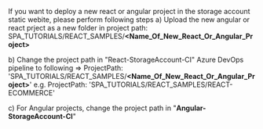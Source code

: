 If you want to deploy a new react or angular project in the storage account static webite, please perform following steps
a) Upload the new angular or react prject as a new folder in project path: SPA_TUTORIALS/REACT_SAMPLES/**<Name_Of_New_React_Or_Angular_Project>**

b) Change the project path in "React-StorageAccount-CI" Azure DevOps pipeline to following =>
   ProjectPath: 'SPA_TUTORIALS/REACT_SAMPLES/**<Name_Of_New_React_Or_Angular_Project>**' 
   e.g. ProjectPath: 'SPA_TUTORIALS/REACT_SAMPLES/REACT-ECOMMERCE'

c) For Angular projects, change the project path in "**Angular-StorageAccount-CI**"

